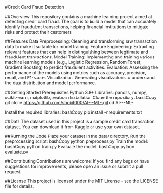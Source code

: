 #Credit Card Fraud Detection

##Overview
This repository contains a machine learning project aimed at detecting credit card fraud. The goal is to build a model that can accurately identify fraudulent transactions, helping financial institutions to mitigate risks and protect their customers.

##Features
Data Preprocessing: Cleaning and transforming raw transaction data to make it suitable for model training.
Feature Engineering: Extracting relevant features that can help in distinguishing between legitimate and fraudulent transactions.
Model Training: Implementing and training various machine learning models (e.g., Logistic Regression, Random Forest, Gradient Boosting) to predict fraudulent activities.
Evaluation: Assessing the performance of the models using metrics such as accuracy, precision, recall, and F1-score.
Visualization: Generating visualizations to understand the data distribution and model performance.

##Getting Started
Prerequisites
Python 3.8+
Libraries: pandas, numpy, scikit-learn, matplotlib, seaborn
Installation
Clone the repository:
bashCopy
git clone https://github.com/shobit000/AI---ML-.git
cd AI---ML-

Install the required libraries:
bashCopy
pip install -r requirements.txt

##Data
The dataset used in this project is a sample credit card transaction dataset. You can download it from Kaggle or use your own dataset.

##Running the Code
Place your dataset in the data/ directory.
Run the preprocessing script:
bashCopy
python preprocess.py
Train the model:
bashCopy
python train.py
Evaluate the model:
bashCopy
python evaluate.py

##Contributing
Contributions are welcome! If you find any bugs or have suggestions for improvements, please open an issue or submit a pull request.

##License
This project is licensed under the MIT License - see the LICENSE file for details.
